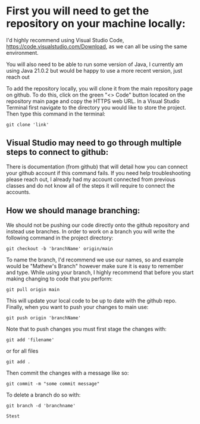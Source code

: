 # First you will need to get the repository on your machine locally:
I'd highly recommend using Visual Studio Code, https://code.visualstudio.com/Download, as we can all be using the same environment.

You will also need to be able to run some version of Java, I currently am using Java 21.0.2 but would be happy to use a more recent version, just reach out

To add the repository locally, you will clone it from the main repository page on github. To do this, click on the green "<> Code" button located on the repository main page and copy the HTTPS web URL.
In a Visual Studio Terminal first navigate to the directory you would like to store the project.
Then type this command in the terminal:
```
git clone 'link'
```
## Visual Studio may need to go through multiple steps to connect to github:
There is documentation (from github) that will detail how you can connect your github account if this command fails. If you need help troubleshooting please reach out, I already had my account connected from previous classes and do not know all of the steps it will require to connect the accounts.

## How we should manage branching:
We should not be pushing our code directly onto the github repository and instead use branches.
In order to work on a branch you will write the following command in the project directory:
```
git checkout -b 'branchName' origin/main
```
To name the branch, I'd recommend we use our names, so and example would be "Mathew's Branch" however make sure it is easy to remember and type.
While using your branch, I highly recommend that before you start making changing to code that you perform:
```
git pull origin main
```
This will update your local code to be up to date with the github repo.
Finally, when you want to push your changes to main use:
```
git push origin 'branchName'
```
Note that to push changes you must first stage the changes with:
```
git add 'filename'
```
or for all files
```
git add .
```
Then commit the changes with a message like so:
```
git commit -m "some commit message"
```
To delete a branch do so with:
```
git branch -d 'branchname'

Stest